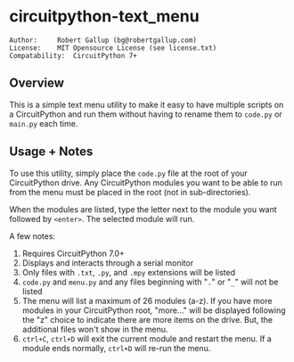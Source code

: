 # circuitpython-text_menu

```
Author:    	Robert Gallup (bg@robertgallup.com)
License:   	MIT Opensource License (see license.txt) 
Compatability: 	CircuitPython 7+
```



## Overview

This is a simple text menu utility to make it easy to have multiple scripts on a CircuitPython and run them without having to rename them to `code.py` or `main.py` each time.

## Usage + Notes

To use this utility, simply place the `code.py` file at the root of your CircuitPython drive. Any CircuitPython modules you want to be able to run from the menu must be placed in the root (not in sub-directories).

When the modules are listed, type the letter next to the module you want followed by `<enter>`. The selected module will run.

A few notes:

1. Requires CircuitPython 7.0+
2. Displays and interacts through a serial monitor
3. Only files with `.txt`, `.py`, and `.mpy` extensions will be listed
4. `code.py` and `menu.py` and any files beginning with "`.`" or "`_`" will not be listed
5. The menu will list a maximum of 26 modules (a-z). If you have more modules in your CircuitPython root, "more..." will be displayed following the "z" choice to indicate there are more items on the drive. But, the additional files won't show in the menu.
6. `ctrl+C`, `ctrl+D` will exit the current module and restart the menu. If a module ends normally, `ctrl+D` will re-run the menu.
